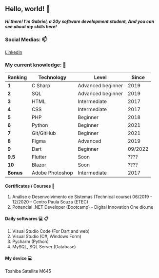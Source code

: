 ## Hello, world! 👋

##### Hi there! I'm Gabriel, a 20y software development student, And you can see about my skills here!

### Social Medias: :mailbox:	
[LinkedIn](https://www.linkedin.com/in/gabriel-c%C3%A2mara-11aa5a203/)

### My current knowledge: :briefcase:	

| Ranking | Technology | Level | Since |
| --- | --- | --- | --- |
| **1** | C Sharp | Advanced beginner| 2019 |
| **2** | SQL | Advanced beginner | 2019 |
| **3** | HTML | Intermediate | 2017 |
| **4** | CSS | Intermediate | 2017 |
| **5** | PHP | Beginner | 2018 |
| **6** | Python | Beginner | 2021 |
| **7** | Git/GitHub | Beginner | 2021 |
| **8** | Figma | Advanced | 2019 |
| **9** | Dart | Beginner | 09/2022 |
| **9.5** | Flutter | Soon | ???? |
| **10** | Blazor | Soon | ???? |
| **Bonus** | Adobe Photoshop| Intermediate | 2017 |

#### Certificates / Courses :file_folder:	
  1. Análise e Desenvolvimento de Sistemas (Technical course) 06/2019 - 12/2020
    - Centro Paula Souza (ETEC)
  2. Pottencial .NET Developer (Bootcamp)
    - Digital Innovation One dio.me
    
#### Daily softwares :computer: :clipboard:	
  1. Visual Studio Code (For Dart and web)
  2. Visual Studio (C#, Windows Form)
  3. Pycharm (Python)
  4. MySQL, SQL Server (Database)
    
 #### My device :computer:
  Toshiba Satellite M645
